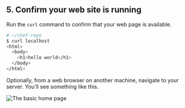 ## 5. Confirm your web site is running

Run the `curl` command to confirm that your web page is available.

```bash
# ~/chef-repo
$ curl localhost
<html>
  <body>
    <h1>hello world</h1>
  </body>
</html>
```

Optionally, from a web browser on another machine, navigate to your server. You'll see something like this.

![The basic home page](misc/webserver-basic-remote.png)
